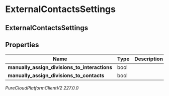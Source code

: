 # ExternalContactsSettings

## ExternalContactsSettings

## Properties

|Name | Type | Description | Notes|
|------------ | ------------- | ------------- | -------------|
| **manually_assign_divisions_to_interactions** | bool |  | [optional] |
| **manually_assign_divisions_to_contacts** | bool |  | [optional] |



_PureCloudPlatformClientV2 227.0.0_
